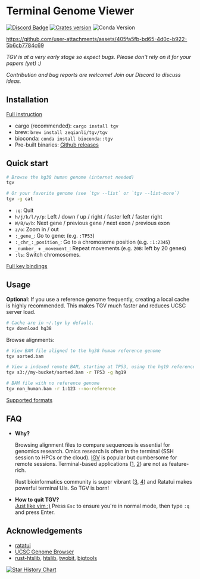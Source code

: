 # Terminal Genome Viewer

[![Discord Badge]][Discord Server] [![Crates version]](https://crates.io/crates/tgv) ![Conda Version](https://img.shields.io/conda/v/bioconda/tgv)

<https://github.com/user-attachments/assets/405fa5fb-bd65-4d0c-b922-5b6cb7784c69>

*TGV is at a very early stage so expect bugs. Please don't rely on it for your papers (yet) :)*

*Contribution and bug reports are welcome! Join our Discord to discuss ideas.*

## Installation

[Full instruction](https://github.com/zeqianli/tgv/wiki/Installation)

- cargo (recommended): `cargo install tgv`
- brew: `brew install zeqianli/tgv/tgv`
- bioconda: `conda install bioconda::tgv`
- Pre-built binaries: [Github releases](https://github.com/zeqianli/tgv/releases/)

## Quick start

```bash
# Browse the hg38 human genome (internet needed)
tgv

# Or your favorite genome (see `tgv --list` or `tgv --list-more`)
tgv -g cat 
```

- `:q`: Quit
- `h/j/k/l/y/p`: Left / down / up / right / faster left / faster right
- `W/B/w/b`: Next gene / previous gene / next exon / previous exon
- `z/o`: Zoom in / out
- `:_gene_`: Go to gene: (e.g. `:TP53`)
- `:_chr_:_position_`: Go to a chromosome position (e.g. `:1:2345`)
- `_number_` + `_movement_`: Repeat movements (e.g. `20B`: left by 20 genes)
- `:ls`: Switch chromosomes.

[Full key bindings](https://github.com/zeqianli/tgv/wiki/Usage)

## Usage

**Optional**: If you use a reference genome frequently, creating a local cache is highly recommended. This makes TGV much faster and reduces UCSC server load.

```bash
# Cache are in ~/.tgv by default.
tgv download hg38
```

Browse alignments:

```bash
# View BAM file aligned to the hg38 human reference genome
tgv sorted.bam

# View a indexed remote BAM, starting at TP53, using the hg19 reference genome
tgv s3://my-bucket/sorted.bam -r TP53 -g hg19

# BAM file with no reference genome
tgv non_human.bam -r 1:123 --no-reference
```

[Supported formats](https://github.com/zeqianli/tgv/wiki/Usage)

## FAQ

- **Why?**
  
  Browsing alignment files to compare sequences is essential for genomics research. Omics research is often in the terminal (SSH session to HPCs or the cloud). [IGV](https://github.com/igvteam/igv) is popular but cumbersome for remote sessions. Terminal-based applications ([1](https://github.com/dariober/ASCIIGenomecu), [2](https://www.htslib.org/doc/samtools-tview.html)) are not as feature-rich.

  Rust bioinformatics community is super vibrant ([3](https://lh3.github.io/2024/03/05/what-high-performance-language-to-learn), [4](https://github.com/sharkLoc/rust-in-bioinformatics)) and Ratatui makes powerful terminal UIs. So TGV is born!

- **How to quit TGV?**  
  [Just like vim :)](https://stackoverflow.com/questions/11828270/how-do-i-exit-vim) Press `Esc` to ensure you're in normal mode, then type `:q` and press Enter.

## Acknowledgements

- [ratatui](https://ratatui.rs/)
- [UCSC Genome Browser](https://genome.ucsc.edu/)
- [rust-htslib](https://github.com/rust-bio/rust-htslib), [htslib](https://github.com/samtools/htslib), [twobit](https://github.com/jbethune/rust-twobit), [bigtools](https://github.com/jackh726/bigtools)

[![Star History Chart](https://api.star-history.com/svg?repos=zeqianli/tgv&type=Date)](https://www.star-history.com/#zeqianli/tgv&Date)

[Discord Badge]: https://img.shields.io/discord/1358313687399792662?label=discord&logo=discord&style=flat-square&color=1370D3&logoColor=1370D3
[Discord Server]: https://discord.gg/rZkgjHqPR8
[Crates version]: https://img.shields.io/crates/v/tgv
